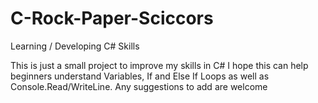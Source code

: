 # C-Rock-Paper-Sciccors
Learning / Developing C# Skills

This is just a small project to improve my skills in C#
I hope this can help beginners understand Variables, If and Else If Loops as well as Console.Read/WriteLine.
Any suggestions to add are welcome

